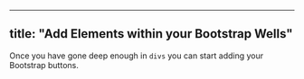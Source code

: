 
---
title: "Add Elements within your Bootstrap Wells"
---

Once you have gone deep enough in `divs` you can start adding your Bootstrap buttons.
